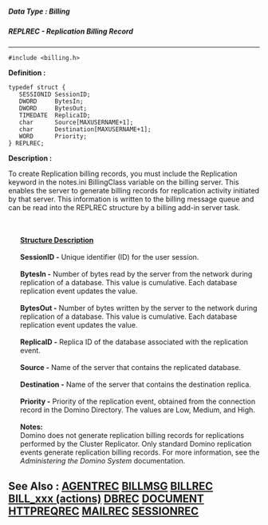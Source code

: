 ##### Data Type : Billing
##### REPLREC - Replication Billing Record
---
```
#include <billing.h>
```

**Definition :**
```
typedef struct {
   SESSIONID SessionID; 
   DWORD     BytesIn;  
   DWORD     BytesOut;  
   TIMEDATE  ReplicaID;
   char      Source[MAXUSERNAME+1];
   char      Destination[MAXUSERNAME+1];
   WORD      Priority;  
} REPLREC;
```

**Description :**

To create Replication billing records, you must include the Replication keyword in the notes.ini BillingClass variable on the billing server. This enables the server to generate billing records for replication activity initiated by that server.  This information is written to the billing message queue and can be read into the REPLREC structure by a billing add-in server task.
<ul><br>
<br>
<b><u>Structure Description</u></b><br>
<br>
<b>SessionID -</b>  Unique identifier (ID) for the user session. <b> </b><br>
<br>
<b>BytesIn -</b>  Number of bytes read by the server from the network during replication of a database. This value is cumulative. Each database replication event updates the value. <br>
<br>
<b>BytesOut -</b>  Number of bytes written by the server to the network during replication of a database.  This value is cumulative. Each database replication event updates the value. <br>
<br>
<b>ReplicaID -</b>  Replica ID of the database associated with the replication event.<br>
<br>
<b>Source -</b>  Name of the server that contains the replicated database.<br>
<br>
<b>Destination -</b>  Name of the server that contains the destination replica.   <b> </b><br>
<br>
<b>Priority -</b>  Priority of the replication event, obtained from the connection record in the  Domino Directory. The values are Low, Medium, and High.<br>
<br>
<b>Notes:</b><br>
Domino does not generate replication billing records for replications performed by the Cluster Replicator.  Only standard Domino replication events generate replication billing records.  For more information, see the<i> Administering the Domino System </i>documentation.</ul>



**See Also :**
[AGENTREC](/domino-c-api-docs/reference/Data/AGENTREC)
[BILLMSG](/domino-c-api-docs/reference/Data/BILLMSG)
[BILLREC](/domino-c-api-docs/reference/Data/BILLREC)
[BILL_xxx (actions)](/domino-c-api-docs/reference/Symb/BILL_xxx (actions))
[DBREC](/domino-c-api-docs/reference/Data/DBREC)
[DOCUMENT](/domino-c-api-docs/reference/Data/DOCUMENT)
[HTTPREQREC](/domino-c-api-docs/reference/Data/HTTPREQREC)
[MAILREC](/domino-c-api-docs/reference/Data/MAILREC)
[SESSIONREC](/domino-c-api-docs/reference/Data/SESSIONREC)
---
